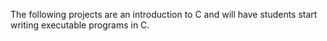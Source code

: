 The following projects are an introduction to C and will have students start writing executable programs in C.